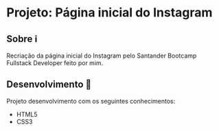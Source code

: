 # Projeto: Página inicial do Instagram



## Sobre :information_source:

Recriação da página inicial do Instagram pelo Santander Bootcamp Fullstack Developer feito por mim.

## Desenvolvimento :rocket:

Projeto desenvolvimento com os seguintes conhecimentos:

- HTML5
- CSS3